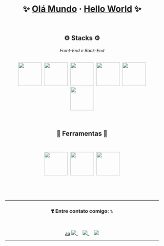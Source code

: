 <h1 align="center">✨ <a href="#">Olá Mundo</a> · <a href="#">Hello World</a> ✨</h1>
<br>
<h2 align="center">⚙️ Stacks ⚙️
<h6 align="center">Front-End e Back-End<br><br>

<p align="center">
    <kbd >
        <img src="https://alissonpeixer.github.io/iconStacks/assents/html-5-480px.svg" width="77px" height="77px">
        <img src="https://alissonpeixer.github.io/iconStacks/assents/css-3-480px.svg" width="77px" height="77px"> 
        <img src="https://alissonpeixer.github.io/iconStacks/assents/javascript-480px.svg" width="77px" height="77px">  
    </kbd>
    <kbd >
     <img src="https://alissonpeixer.github.io/iconStacks/assents/react-400px.svg" width="77px" height="77px"> 
     <img src="https://alissonpeixer.github.io/iconStacks/assents/vitejs-logo.svg" width="77px" height="77px">  
     <img src="https://alissonpeixer.github.io/iconStacks/assents/nodejs-480px.svg" width="77px" height="77px">  
    </kbd>
  
</p>
<br>
<h2 align="center">🔧 Ferramentas 🔧<br></h2><br>
<p align="center">
    <kbd >
        <span width="100px" height="100px">
            <img src="https://alissonpeixer.github.io/iconStacks/assents/npm-480px.svg" width="77px" height="77px">
        </span>
         <span width="100px" height="100px">
            <img src="https://alissonpeixer.github.io/iconStacks/assents/yarn-logo.svg" width="77px" height="77px">
        </span>
        <span width="100px" height="100px">
             <img src="https://alissonpeixer.github.io/iconStacks/assents/git-480px.svg" width="77px" height="77px"> 
        </span>              
    </kbd>
</p>
<br/>
<br/>
<br/>
<hr>
<h3 align="center">❣️ Entre contato comigo: ⤵️</h2><br>
<p align="center">
    <a href="#" target="_blank">aq</a>
      <a href="https://www.linkedin.com/in/alissonpeixer/"  alt="Linkedin">
      <img src="https://img.shields.io/badge/-Linkedin-0e76a8?style=for-the-badge&logo=Linkedin&logoColor=white&link=https://www.linkedin.com/in/alissonpeixer/"/>
      </a>
    ㅤ
      <a href="mailto:alissonpeixer4@gmail.com" alt="Gmail">
      <img src="https://img.shields.io/badge/-Gmail-FF0000?style=for-the-badge&labelColor=FF0000&logo=gmail&logoColor=white&link=mailto:alissonpeixer4@gmail.com"/>
      </a>
      ㅤ
      <a href="https://www.instagram.com/alisson.peixer/" alt="Instagram" target="_blank">
        <img src="https://img.shields.io/badge/-Instagram-DF0174?style=for-the-badge&logo=instagram&logoColor=white&link=https://www.instagram.com/alisson.peixer/"/>
      </a>
</p>
<hr>
